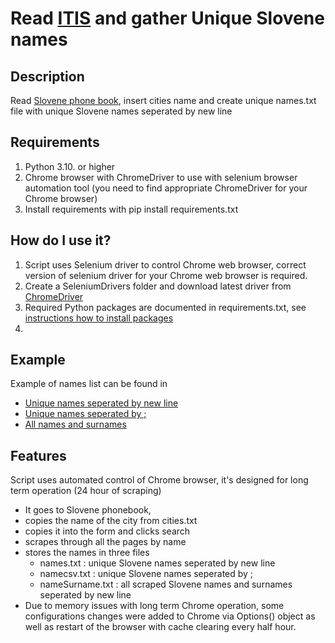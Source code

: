 # Read [ITIS](https://www.itis.si/) and gather Unique Slovene names

## Description

Read [Slovene phone book](https://www.itis.si/), insert cities name and create unique names.txt file with unique Slovene names seperated by new line

## Requirements

1. Python 3.10. or higher
2. Chrome browser with ChromeDriver to use with selenium browser automation tool (you need to find appropriate ChromeDriver for your Chrome browser)
3. Install requirements with pip install requirements.txt 

## How do I use it?

1. Script uses Selenium driver to control Chrome web browser, correct version of selenium driver for your Chrome web browser is required. 
2. Create a SeleniumDrivers folder and download latest driver from [ChromeDriver](https://chromedriver.chromium.org/downloads)
3. Required Python packages are documented in requirements.txt, see [instructions how to install packages](https://learn.microsoft.com/en-us/visualstudio/python/managing-required-packages-with-requirements-txt?view=vs-2022)
4. 

## Example

Example of names list can be found in 
 - [Unique names seperated by new line](https://github.com/Baselj/UniqueSloveneNamesWebCrawler/blob/main/name.txt)
 - [Unique names seperated by ;](https://github.com/Baselj/UniqueSloveneNamesWebCrawler/blob/main/namecsv.txt)
 - [All names and surnames](https://github.com/Baselj/UniqueSloveneNamesWebCrawler/blob/main/nameSurname.txt)

## Features

Script uses automated control of Chrome browser, it's designed for long term operation (24 hour of scraping)
 - It goes to Slovene phonebook,
 - copies the name of the city from cities.txt
 - copies it into the form and clicks search
 - scrapes through all the pages by name
 - stores the names in three files
    - names.txt : unique Slovene names seperated by new line
    - namecsv.txt : unique Slovene names seperated by ;
    - nameSurname.txt : all scraped Slovene names and surnames seperated by new line
 - Due to memory issues with long term Chrome operation, some configurations changes were added to Chrome via Options() object as well as restart of the browser with cache clearing every half hour.
